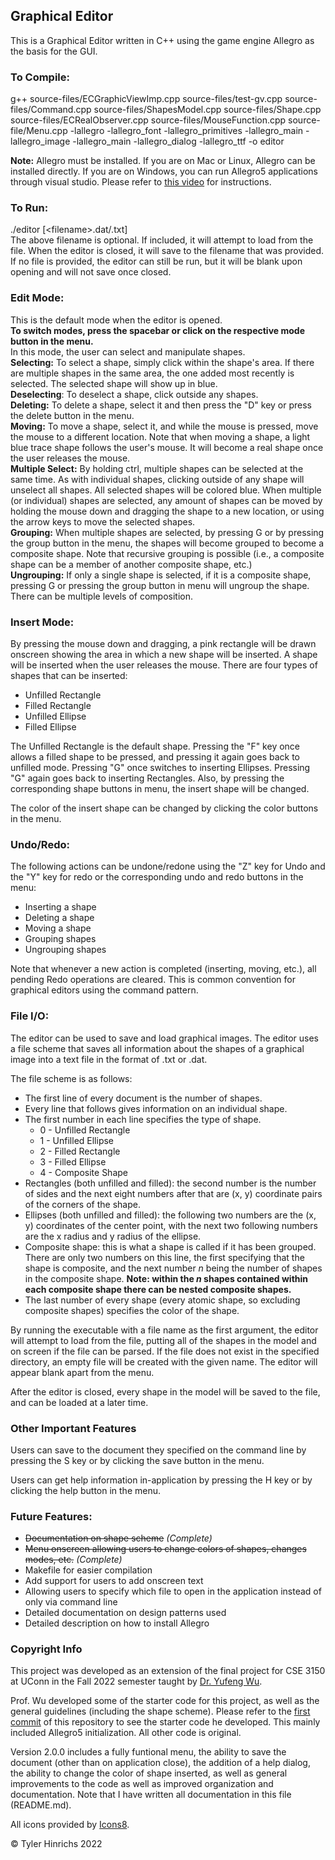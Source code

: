 ## Graphical Editor

This is a Graphical Editor written in C++ using the game engine Allegro as the basis for the GUI.

### To Compile:
g++ source-files/ECGraphicViewImp.cpp source-files/test-gv.cpp source-files/Command.cpp source-files/ShapesModel.cpp source-files/Shape.cpp source-files/ECRealObserver.cpp source-files/MouseFunction.cpp source-file/Menu.cpp -lallegro -lallegro_font -lallegro_primitives -lallegro_main -lallegro_image -lallegro_main -lallegro_dialog -lallegro_ttf -o editor

**Note:** Allegro must be installed. If you are on Mac or Linux, Allegro can be installed directly. If you are on Windows, you can run Allegro5 applications through visual studio. Please refer to [this video](https://www.youtube.com/watch?v=UgGKBW_kU20) for instructions.

### To Run:
./editor [\<filename\>.dat/.txt]\
The above filename is optional. If included, it will attempt to load from the file. When the editor is closed, it will save to the filename that was provided. If no file is provided, the editor can still be run, but it will be blank upon opening and will not save once closed.

### Edit Mode:
This is the default mode when the editor is opened.\
**To switch modes, press the spacebar or click on the respective mode button in the menu.**\
In this mode, the user can select and manipulate shapes.\
**Selecting:** To select a shape, simply click within the shape's area. If there are multiple shapes in the same area, the one added most recently is selected. The selected shape will show up in blue.\
**Deselecting**: To deselect a shape, click outside any shapes.\
**Deleting:** To delete a shape, select it and then press the "D" key or press the delete button in the menu.\
**Moving:** To move a shape, select it, and while the mouse is pressed, move the mouse to a different location. Note that when moving a shape, a light blue trace shape follows the user's mouse. It will become a real shape once the user releases the mouse.\
**Multiple Select:** By holding ctrl, multiple shapes can be selected at the same time. As with individual shapes,
clicking outside of any shape will unselect all shapes. All selected shapes will be colored blue.
When multiple (or individual) shapes are selected, any amount of shapes can be moved by
holding the mouse down and dragging the shape to a new location, or using the arrow keys to
move the selected shapes.\
**Grouping:** When multiple shapes are selected, by pressing G or by pressing the group button in the menu, the shapes will become grouped to become a composite shape. Note that recursive grouping is possible (i.e., a composite shape can be a member of another composite shape, etc.)\
**Ungrouping:** If only a single shape is selected, if it is a composite shape, pressing G or pressing the group button in menu will ungroup the shape. There
can be multiple levels of composition.

### Insert Mode:
By pressing the mouse down and dragging, a pink rectangle will be drawn onscreen showing the area in which a new shape will be inserted. A shape will be inserted when the user releases the mouse.
There are four types of shapes that can be inserted:
* Unfilled Rectangle
* Filled Rectangle
* Unfilled Ellipse
* Filled Ellipse

The Unfilled Rectangle is the default shape. Pressing the "F" key once allows a filled shape to be pressed, and pressing it again goes back to unfilled mode. Pressing "G" once switches to inserting Ellipses. Pressing "G" again goes back to inserting Rectangles. Also, by pressing the corresponding shape buttons in menu, the insert shape will be changed.

The color of the insert shape can be changed by clicking the color buttons in the menu.

### Undo/Redo:
The following actions can be undone/redone using the "Z" key for Undo and the "Y" key for redo or the corresponding undo and redo buttons in the menu:
* Inserting a shape
* Deleting a shape
* Moving a shape
* Grouping shapes
* Ungrouping shapes

Note that whenever a new action is completed (inserting, moving, etc.), all pending Redo operations are cleared. This is common convention for graphical editors using the command pattern.

### File I/O:
The editor can be used to save and load graphical images. The editor uses a file scheme that saves all information about the shapes of a graphical image into a text file in the format of .txt or .dat.

The file scheme is as follows:
* The first line of every document is the number of shapes.
* Every line that follows gives information on an individual shape.
* The first number in each line specifies the type of shape.
    * 0 - Unfilled Rectangle
    * 1 - Unfilled Ellipse
    * 2 - Filled Rectangle
    * 3 - Filled Ellipse
    * 4 - Composite Shape
* Rectangles (both unfilled and filled): the second number is the number of sides and the next eight numbers after that are (x, y) coordinate pairs of the corners of the shape.
* Ellipses (both unfilled and filled): the following two numbers are the (x, y) coordinates of the center point, with the next two following numbers are the x radius and y radius of the ellipse.
* Composite shape: this is what a shape is called if it has been grouped. There are only two numbers on this line, the first specifying that the shape is composite, and the next number *n* being the number of shapes in the composite shape. **Note: within the *n* shapes contained within each composite shape there can be nested composite shapes.**
* The last number of every shape (every atomic shape, so excluding composite shapes) specifies the color of the shape.

By running the executable with a file name as the first argument, the editor will attempt to load from the file, putting all of the shapes in the model and on screen if the file can be parsed. If the file does not exist in the specified directory, an empty file will be created with the given name. The editor will appear blank apart from the menu.
 
After the editor is closed, every shape in the model will be saved to the file, and can be loaded at a later time.

### Other Important Features
Users can save to the document they specified on the command line by pressing the S key or by clicking the save button in the menu.

Users can get help information in-application by pressing the H key or by clicking the help button in the menu.

### Future Features:
* ~~Documentation on shape scheme~~ *(Complete)*
* ~~Menu onscreen allowing users to change colors of shapes, changes modes, etc.~~ *(Complete)*
* Makefile for easier compilation
* Add support for users to add onscreen text
* Allowing users to specify which file to open in the application instead of only via command line
* Detailed documentation on design patterns used
* Detailed description on how to install Allegro

### Copyright Info

This project was developed as an extension of the final project for CSE 3150 at UConn in the Fall 2022 semester taught by [Dr. Yufeng Wu](https://yufeng-wu.uconn.edu/).

Prof. Wu developed some of the starter code for this project, as well as the general guidelines (including the shape scheme). Please refer to the [first commit](https://github.com/tylernh10/graphical-editor/commit/a6a3f97ce2edbd855a279af5db7a5f096f67467b) of this repository to see the starter code he developed. This mainly included Allegro5 initialization. All other code is original.

Version 2.0.0 includes a fully funtional menu, the ability to save the document (other than on application close), the addition of a help dialog, the ability to change the color of shape inserted, as well as general improvements to the code as well as improved organization and documentation. Note that I have written all documentation in this file (README.md).

All icons provided by  [Icons8](https://icons8.com/).

&copy; Tyler Hinrichs 2022
